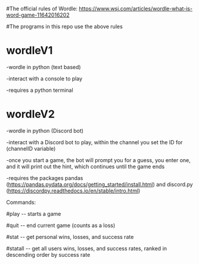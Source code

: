 #The official rules of Wordle: https://www.wsj.com/articles/wordle-what-is-word-game-11642016202

#The programs in this repo use the above rules

# wordleV1

-wordle in python (text based)

-interact with a console to play

-requires a python terminal

# wordleV2

-wordle in python (Discord bot)

-interact with a Discord bot to play, within the channel you set the ID for (channelID variable)

-once you start a game, the bot will prompt you for a guess, you enter one, and it will print out the hint, which continues until the game ends

-requires the packages pandas (https://pandas.pydata.org/docs/getting_started/install.html) and discord.py (https://discordpy.readthedocs.io/en/stable/intro.html)

Commands:

#play -- starts a game

#quit -- end current game (counts as a loss)

#stat -- get personal wins, losses, and success rate 

#statall -- get all users wins, losses, and success rates, ranked in descending order by success rate
